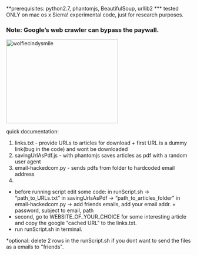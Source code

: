 **prerequisites: python2.7, phantomjs, BeautifulSoup, urllib2
*** tested ONLY on mac os x Sierra! experimental code, just for research purposes. 
### Note: Google’s web crawler can bypass the paywall.

<img src="https://cointelegraph.com/images/725_Ly9jb2ludGVsZWdyYXBoLmNvbS9zdG9yYWdlL3VwbG9hZHMvdmlldy9jYTU2MmQxZDQ4MmE0MmE1M2Q5MjgyNzM5Nzg1YTMyMS5qcGc=.jpg" alt="wolfiecindysmile" style="width:304px;height:228px;">


quick documentation:

1. links.txt - provide URLs to articles for download + first URL is a dummy link(bug in the code) and wont be downloaded
2. savingUrlAsPdf.js - with phantomjs saves articles as pdf with a random user agent
3. email-hackedcom.py  - sends pdfs from folder to hardcoded email address
4. 

- before running script edit some code:
      in runScript.sh -> “path_to_URLs.txt”
      in savingUrlsAsPdf -> “path_to_articles_folder"
      in email-hackedcom.py -> add friends emails, add your email addr. + password, subject to email, path
- second, go to WEBSITE_OF_YOUR_CHOICE for some interesting article and copy the google ”cached URL"
  to the links.txt.
- run runScript.sh in terminal.

*optional: delete 2 rows in the runScript.sh if you dont want to send the files as a emails to "friends".
